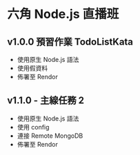 # 六角 Node.js 直播班 
## v1.0.0 預習作業 TodoListKata
- 使用原生 Node.js 語法
- 使用假資料
- 佈署至 Rendor

## v1.1.0 - 主線任務 2
- 使用原生 Node.js 語法
- 使用 config  
- 連接 Remote MongoDB
- 佈署至 Rendor
